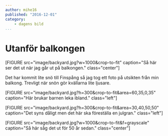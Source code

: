 ```yaml
---
author: mihe16
published: "2016-12-01"
category:
    - dagens bild
...
```


Utanför balkongen
=================

[FIGURE src="image/backyard.jpg?w=1000&crop-to-fit" caption="Så här ser det ut när jag går ut på balkongen." class="center"]

Det har kommit lite snö till Finspång så jag tog ett foto på utsikten från min balkong. Trevligt när snön gör kvällarna
lite ljusare.

<!--more-->

[FIGURE src="image/backyard.jpg?h=300&crop-to-fit&area=60,35,0,35" caption="Här brukar barnen leka ibland." class="left"]

[FIGURE src="image/backyard.jpg?h=300&crop-to-fit&area=30,40,50,50" caption="Det syns dåligt men det här ska föreställa en julgran." class="left"]

[FIGURE src="image/backyard.jpg?w=1000&crop-to-fit&f=grayscale" caption="Så här såg det ut för 50 år sedan." class="center"]
